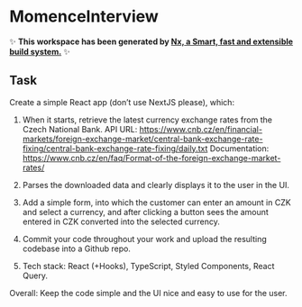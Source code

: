 # MomenceInterview

✨ **This workspace has been generated by [Nx, a Smart, fast and extensible build system.](https://nx.dev)** ✨

## Task

Create a simple React app (don’t use NextJS please), which:

1. When it starts, retrieve the latest currency exchange rates from the Czech National Bank.
   API URL: https://www.cnb.cz/en/financial-markets/foreign-exchange-market/central-bank-exchange-rate-fixing/central-bank-exchange-rate-fixing/daily.txt
   Documentation: https://www.cnb.cz/en/faq/Format-of-the-foreign-exchange-market-rates/

2. Parses the downloaded data and clearly displays it to the user in the UI.

3. Add a simple form, into which the customer can enter an amount in CZK and select a currency, and after clicking a button sees the amount entered in CZK converted into the selected currency.

4. Commit your code throughout your work and upload the resulting codebase into a Github repo.

5. Tech stack: React (+Hooks), TypeScript, Styled Components, React Query.

Overall: Keep the code simple and the UI nice and easy to use for the user.
